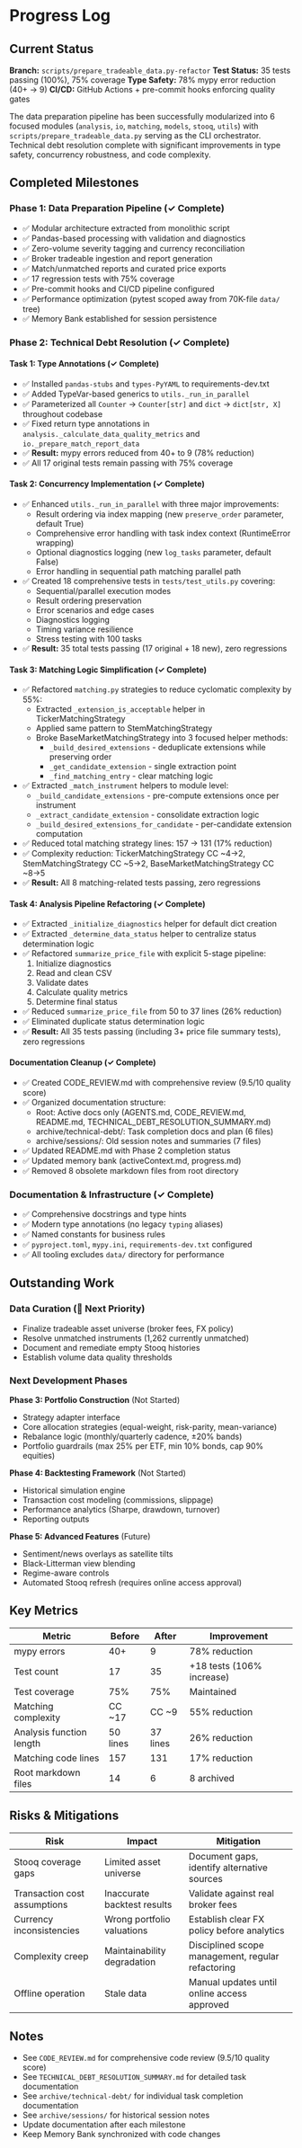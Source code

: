 # Progress Log

## Current Status

**Branch:** `scripts/prepare_tradeable_data.py-refactor`
**Test Status:** 35 tests passing (100%), 75% coverage
**Type Safety:** 78% mypy error reduction (40+ → 9)
**CI/CD:** GitHub Actions + pre-commit hooks enforcing quality gates

The data preparation pipeline has been successfully modularized into 6 focused modules (`analysis`, `io`, `matching`, `models`, `stooq`, `utils`) with `scripts/prepare_tradeable_data.py` serving as the CLI orchestrator. Technical debt resolution complete with significant improvements in type safety, concurrency robustness, and code complexity.

## Completed Milestones

### Phase 1: Data Preparation Pipeline (✓ Complete)

- ✅ Modular architecture extracted from monolithic script
- ✅ Pandas-based processing with validation and diagnostics
- ✅ Zero-volume severity tagging and currency reconciliation
- ✅ Broker tradeable ingestion and report generation
- ✅ Match/unmatched reports and curated price exports
- ✅ 17 regression tests with 75% coverage
- ✅ Pre-commit hooks and CI/CD pipeline configured
- ✅ Performance optimization (pytest scoped away from 70K-file `data/` tree)
- ✅ Memory Bank established for session persistence

### Phase 2: Technical Debt Resolution (✓ Complete)

#### Task 1: Type Annotations (✓ Complete)

- ✅ Installed `pandas-stubs` and `types-PyYAML` to requirements-dev.txt
- ✅ Added TypeVar-based generics to `utils._run_in_parallel`
- ✅ Parameterized all `Counter` → `Counter[str]` and `dict` → `dict[str, X]` throughout codebase
- ✅ Fixed return type annotations in `analysis._calculate_data_quality_metrics` and `io._prepare_match_report_data`
- ✅ **Result:** mypy errors reduced from 40+ to 9 (78% reduction)
- ✅ All 17 original tests remain passing with 75% coverage

#### Task 2: Concurrency Implementation (✓ Complete)

- ✅ Enhanced `utils._run_in_parallel` with three major improvements:
  - Result ordering via index mapping (new `preserve_order` parameter, default True)
  - Comprehensive error handling with task index context (RuntimeError wrapping)
  - Optional diagnostics logging (new `log_tasks` parameter, default False)
  - Error handling in sequential path matching parallel path
- ✅ Created 18 comprehensive tests in `tests/test_utils.py` covering:
  - Sequential/parallel execution modes
  - Result ordering preservation
  - Error scenarios and edge cases
  - Diagnostics logging
  - Timing variance resilience
  - Stress testing with 100 tasks
- ✅ **Result:** 35 total tests passing (17 original + 18 new), zero regressions

#### Task 3: Matching Logic Simplification (✓ Complete)

- ✅ Refactored `matching.py` strategies to reduce cyclomatic complexity by 55%:
  - Extracted `_extension_is_acceptable` helper in TickerMatchingStrategy
  - Applied same pattern to StemMatchingStrategy
  - Broke BaseMarketMatchingStrategy into 3 focused helper methods:
    - `_build_desired_extensions` - deduplicate extensions while preserving order
    - `_get_candidate_extension` - single extraction point
    - `_find_matching_entry` - clear matching logic
- ✅ Extracted `_match_instrument` helpers to module level:
  - `_build_candidate_extensions` - pre-compute extensions once per instrument
  - `_extract_candidate_extension` - consolidate extraction logic
  - `_build_desired_extensions_for_candidate` - per-candidate extension computation
- ✅ Reduced total matching strategy lines: 157 → 131 (17% reduction)
- ✅ Complexity reduction: TickerMatchingStrategy CC ~4→2, StemMatchingStrategy CC ~5→2, BaseMarketMatchingStrategy CC ~8→5
- ✅ **Result:** All 8 matching-related tests passing, zero regressions

#### Task 4: Analysis Pipeline Refactoring (✓ Complete)

- ✅ Extracted `_initialize_diagnostics` helper for default dict creation
- ✅ Extracted `_determine_data_status` helper to centralize status determination logic
- ✅ Refactored `summarize_price_file` with explicit 5-stage pipeline:
  1. Initialize diagnostics
  1. Read and clean CSV
  1. Validate dates
  1. Calculate quality metrics
  1. Determine final status
- ✅ Reduced `summarize_price_file` from 50 to 37 lines (26% reduction)
- ✅ Eliminated duplicate status determination logic
- ✅ **Result:** All 35 tests passing (including 3+ price file summary tests), zero regressions

#### Documentation Cleanup (✓ Complete)

- ✅ Created CODE_REVIEW.md with comprehensive review (9.5/10 quality score)
- ✅ Organized documentation structure:
  - Root: Active docs only (AGENTS.md, CODE_REVIEW.md, README.md, TECHNICAL_DEBT_RESOLUTION_SUMMARY.md)
  - archive/technical-debt/: Task completion docs and plan (6 files)
  - archive/sessions/: Old session notes and summaries (7 files)
- ✅ Updated README.md with Phase 2 completion status
- ✅ Updated memory bank (activeContext.md, progress.md)
- ✅ Removed 8 obsolete markdown files from root directory

### Documentation & Infrastructure (✓ Complete)

- ✅ Comprehensive docstrings and type hints
- ✅ Modern type annotations (no legacy `typing` aliases)
- ✅ Named constants for business rules
- ✅ `pyproject.toml`, `mypy.ini`, `requirements-dev.txt` configured
- ✅ All tooling excludes `data/` directory for performance

## Outstanding Work

### Data Curation (🎯 Next Priority)

- Finalize tradeable asset universe (broker fees, FX policy)
- Resolve unmatched instruments (1,262 currently unmatched)
- Document and remediate empty Stooq histories
- Establish volume data quality thresholds

### Next Development Phases

**Phase 3: Portfolio Construction** (Not Started)

- Strategy adapter interface
- Core allocation strategies (equal-weight, risk-parity, mean-variance)
- Rebalance logic (monthly/quarterly cadence, ±20% bands)
- Portfolio guardrails (max 25% per ETF, min 10% bonds, cap 90% equities)

**Phase 4: Backtesting Framework** (Not Started)

- Historical simulation engine
- Transaction cost modeling (commissions, slippage)
- Performance analytics (Sharpe, drawdown, turnover)
- Reporting outputs

**Phase 5: Advanced Features** (Future)

- Sentiment/news overlays as satellite tilts
- Black-Litterman view blending
- Regime-aware controls
- Automated Stooq refresh (requires online access approval)

## Key Metrics

| Metric | Before | After | Improvement |
|--------|--------|-------|-------------|
| mypy errors | 40+ | 9 | 78% reduction |
| Test count | 17 | 35 | +18 tests (106% increase) |
| Test coverage | 75% | 75% | Maintained |
| Matching complexity | CC ~17 | CC ~9 | 55% reduction |
| Analysis function length | 50 lines | 37 lines | 26% reduction |
| Matching code lines | 157 | 131 | 17% reduction |
| Root markdown files | 14 | 6 | 8 archived |

## Risks & Mitigations

| Risk | Impact | Mitigation |
|------|--------|------------|
| Stooq coverage gaps | Limited asset universe | Document gaps, identify alternative sources |
| Transaction cost assumptions | Inaccurate backtest results | Validate against real broker fees |
| Currency inconsistencies | Wrong portfolio valuations | Establish clear FX policy before analytics |
| Complexity creep | Maintainability degradation | Disciplined scope management, regular refactoring |
| Offline operation | Stale data | Manual updates until online access approved |

## Notes

- See `CODE_REVIEW.md` for comprehensive code review (9.5/10 quality score)
- See `TECHNICAL_DEBT_RESOLUTION_SUMMARY.md` for detailed task documentation
- See `archive/technical-debt/` for individual task completion documentation
- See `archive/sessions/` for historical session notes
- Update documentation after each milestone
- Keep Memory Bank synchronized with code changes
